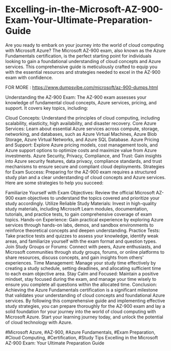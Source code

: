 # Excelling-in-the-Microsoft-AZ-900-Exam-Your-Ultimate-Preparation-Guide

Are you ready to embark on your journey into the world of cloud computing with Microsoft Azure? The Microsoft AZ-900 exam, also known as the Azure Fundamentals certification, is the perfect starting point for individuals looking to gain a foundational understanding of cloud concepts and Azure services. This comprehensive guide is meticulously crafted to equip you with the essential resources and strategies needed to excel in the AZ-900 exam with confidence.

FOR MORE : https://www.dumpsvibe.com/microsoft/az-900-dumps.html

Understanding the AZ-900 Exam:
The AZ-900 exam assesses your knowledge of fundamental cloud concepts, Azure services, pricing, and support. It covers key topics, including:

Cloud Concepts: Understand the principles of cloud computing, including scalability, elasticity, high availability, and disaster recovery.
Core Azure Services: Learn about essential Azure services across compute, storage, networking, and databases, such as Azure Virtual Machines, Azure Blob Storage, Azure Virtual Networks, and Azure SQL Database.
Azure Pricing and Support: Explore Azure pricing models, cost management tools, and Azure support options to optimize costs and maximize value from Azure investments.
Azure Security, Privacy, Compliance, and Trust: Gain insights into Azure security features, data privacy, compliance standards, and trust mechanisms to ensure secure and compliant cloud deployments.
Strategies for Exam Success:
Preparing for the AZ-900 exam requires a structured study plan and a clear understanding of cloud concepts and Azure services. Here are some strategies to help you succeed:

Familiarize Yourself with Exam Objectives: Review the official Microsoft AZ-900 exam objectives to understand the topics covered and prioritize your study accordingly.
Utilize Reliable Study Materials: Invest in high-quality study materials, including Microsoft Learn modules, documentation, tutorials, and practice tests, to gain comprehensive coverage of exam topics.
Hands-on Experience: Gain practical experience by exploring Azure services through hands-on labs, demos, and sandbox environments to reinforce theoretical concepts and deepen understanding.
Practice Tests: Take practice tests and quizzes to assess your knowledge, identify weak areas, and familiarize yourself with the exam format and question types.
Join Study Groups or Forums: Connect with peers, Azure enthusiasts, and Microsoft communities through study groups, forums, or online platforms to share resources, discuss concepts, and gain insights from others’ experiences.
Time Management: Manage your study time effectively by creating a study schedule, setting deadlines, and allocating sufficient time to each exam objective area.
Stay Calm and Focused: Maintain a positive mindset, stay focused during the exam, and manage your time wisely to ensure you complete all questions within the allocated time.
Conclusion:
Achieving the Azure Fundamentals certification is a significant milestone that validates your understanding of cloud concepts and foundational Azure services. By following this comprehensive guide and implementing effective study strategies, you can prepare thoroughly for the AZ-900 exam and lay a solid foundation for your journey into the world of cloud computing with Microsoft Azure. Start your learning journey today, and unlock the potential of cloud technology with Azure.

#Microsoft Azure, #AZ-900, #Azure Fundamentals, #Exam Preparation, #Cloud Computing, #Certification, #Study Tips
Excelling in the Microsoft AZ-900 Exam: Your Ultimate Preparation Guide
